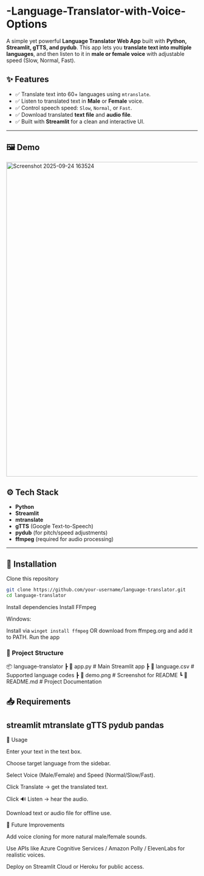 # -Language-Translator-with-Voice-Options
A simple yet powerful **Language Translator Web App** built with **Python, Streamlit, gTTS, and pydub**.   This app lets you **translate text into multiple languages**, and then listen to it in **male or female voice** with adjustable speed (Slow, Normal, Fast).

## ✨ Features
- ✅ Translate text into 60+ languages using `mtranslate`.
- ✅ Listen to translated text in **Male** or **Female** voice.
- ✅ Control speech speed: `Slow`, `Normal`, or `Fast`.
- ✅ Download translated **text file** and **audio file**.
- ✅ Built with **Streamlit** for a clean and interactive UI.

---
## 🖼️ Demo
<img width="1823" height="828" alt="Screenshot 2025-09-24 163524" src="https://github.com/user-attachments/assets/a895f700-e896-4e41-b4f3-0028228c6bfa" />

## ⚙️ Tech Stack
- **Python**
- **Streamlit**
- **mtranslate**
- **gTTS** (Google Text-to-Speech)
- **pydub** (for pitch/speed adjustments)
- **ffmpeg** (required for audio processing)

---

## 🚀 Installation

Clone this repository
```bash
git clone https://github.com/your-username/language-translator.git
cd language-translator
```
Install dependencies
Install FFmpeg

Windows:

Install via ```winget install ffmpeg```
OR download from ffmpeg.org
 and add it to PATH.
Run the app
### 📂 Project Structure
📦 language-translator
 ┣ 📜 app.py              # Main Streamlit app
 ┣ 📜 language.csv        # Supported language codes
 ┣ 📜 demo.png            # Screenshot for README
 ┗ 📜 README.md           # Project Documentation
## 📥 Requirements
streamlit
mtranslate
gTTS
pydub
pandas
---
 🎯 Usage

Enter your text in the text box.

Choose target language from the sidebar.

Select Voice (Male/Female) and Speed (Normal/Slow/Fast).

Click Translate → get the translated text.

Click 🔊 Listen → hear the audio.

Download text or audio file for offline use.

🙌 Future Improvements

Add voice cloning for more natural male/female sounds.

Use APIs like Azure Cognitive Services / Amazon Polly / ElevenLabs for realistic voices.

Deploy on Streamlit Cloud or Heroku for public access.
